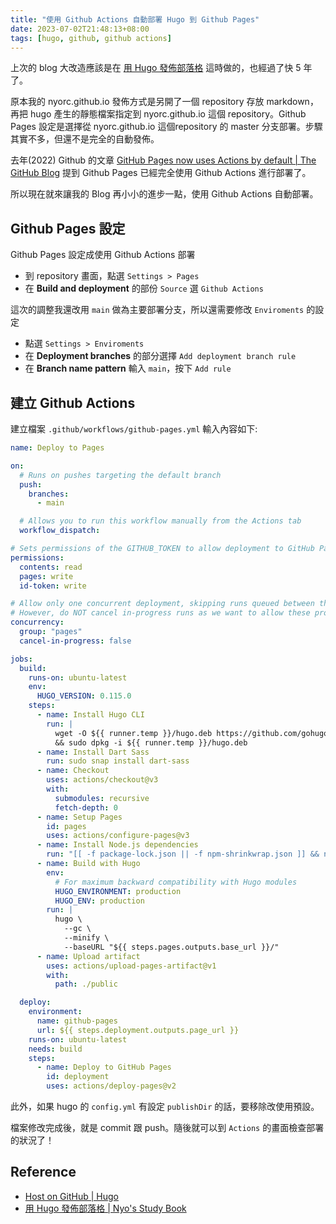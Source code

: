 ```yaml
---
title: "使用 Github Actions 自動部署 Hugo 到 Github Pages"
date: 2023-07-02T21:48:13+08:00
tags: [hugo, github, github actions]
---
```


上次的 blog 大改造應該是在 [用 Hugo 發佈部落格](/posts/2017/09/publish-blog-with-hugo-generator/) 這時做的，也經過了快 5 年了。

原本我的 nyorc.github.io 發佈方式是另開了一個 repository 存放 markdown，再把 hugo 產生的靜態檔案指定到 nyorc.github.io 這個 repository。Github Pages 設定是選擇從 nyorc.github.io 這個repository 的 master 分支部署。步驟其實不多，但還不是完全的自動發佈。

去年(2022) Github 的文章 [GitHub Pages now uses Actions by default | The GitHub Blog](https://github.blog/2022-08-10-github-pages-now-uses-actions-by-default/) 提到 Github Pages 已經完全使用 Github Actions 進行部署了。

所以現在就來讓我的 Blog 再小小的進步一點，使用 Github Actions 自動部署。

## Github Pages 設定

Github Pages 設定成使用 Github Actions 部署
- 到 repository 畫面，點選 `Settings > Pages`
- 在 **Build and deployment** 的部份 `Source` 選 `Github Actions`


這次的調整我還改用 `main` 做為主要部署分支，所以還需要修改 `Enviroments` 的設定
- 點選 `Settings > Enviroments`
- 在 **Deployment branches** 的部分選擇 `Add deployment branch rule`
- 在 **Branch name pattern** 輸入 `main`，按下 `Add rule`


## 建立 Github Actions

建立檔案 `.github/workflows/github-pages.yml` 輸入內容如下:
```yaml
name: Deploy to Pages

on:
  # Runs on pushes targeting the default branch
  push:
    branches:
      - main

  # Allows you to run this workflow manually from the Actions tab
  workflow_dispatch:

# Sets permissions of the GITHUB_TOKEN to allow deployment to GitHub Pages
permissions:
  contents: read
  pages: write
  id-token: write

# Allow only one concurrent deployment, skipping runs queued between the run in-progress and latest queued.
# However, do NOT cancel in-progress runs as we want to allow these production deployments to complete.
concurrency:
  group: "pages"
  cancel-in-progress: false

jobs:
  build:
    runs-on: ubuntu-latest
    env:
      HUGO_VERSION: 0.115.0
    steps:
      - name: Install Hugo CLI
        run: |
          wget -O ${{ runner.temp }}/hugo.deb https://github.com/gohugoio/hugo/releases/download/v${HUGO_VERSION}/hugo_extended_${HUGO_VERSION}_linux-amd64.deb \
          && sudo dpkg -i ${{ runner.temp }}/hugo.deb
      - name: Install Dart Sass
        run: sudo snap install dart-sass
      - name: Checkout
        uses: actions/checkout@v3
        with:
          submodules: recursive
          fetch-depth: 0
      - name: Setup Pages
        id: pages
        uses: actions/configure-pages@v3
      - name: Install Node.js dependencies
        run: "[[ -f package-lock.json || -f npm-shrinkwrap.json ]] && npm ci || true"
      - name: Build with Hugo
        env:
          # For maximum backward compatibility with Hugo modules
          HUGO_ENVIRONMENT: production
          HUGO_ENV: production
        run: |
          hugo \
            --gc \
            --minify \
            --baseURL "${{ steps.pages.outputs.base_url }}/"
      - name: Upload artifact
        uses: actions/upload-pages-artifact@v1
        with:
          path: ./public

  deploy:
    environment:
      name: github-pages
      url: ${{ steps.deployment.outputs.page_url }}
    runs-on: ubuntu-latest
    needs: build
    steps:
      - name: Deploy to GitHub Pages
        id: deployment
        uses: actions/deploy-pages@v2
```

此外，如果 hugo 的 `config.yml` 有設定 `publishDir` 的話，要移除改使用預設。

檔案修改完成後，就是 commit 跟 push。隨後就可以到 `Actions` 的畫面檢查部署的狀況了！

## Reference
- [Host on GitHub | Hugo](https://gohugo.io/hosting-and-deployment/hosting-on-github/)
- [用 Hugo 發佈部落格 | Nyo's Study Book](/posts/2017/09/publish-blog-with-hugo-generator/)
